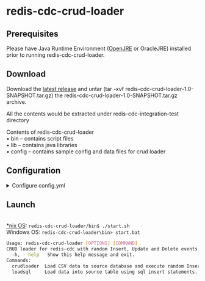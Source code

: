 # redis-cdc-crud-loader

## Prerequisites

Please have Java Runtime Environment ([OpenJRE](https://openjdk.java.net/install/) or OracleJRE) installed prior to running redis-cdc-crud-loader.

## Download

Download the [latest release](https://github.com/RedisLabs-Field-Engineering/redis-cdc-crud-loader/releases/download/v1.0/redis-cdc-crud-loader-1.0-SNAPSHOT.tar.gz) and untar (tar -xvf redis-cdc-crud-loader-1.0-SNAPSHOT.tar.gz) the redis-cdc-crud-loader-1.0-SNAPSHOT.tar.gz archive.

All the contents would be extracted under redis-cdc-integration-test directory

Contents of redis-cdc-crud-loader
<br>•	bin – contains script files
<br>•	lib – contains java libraries
<br>•	config – contains sample config and data files for crud loader

## Configuration

<details><summary>Configure config.yml</summary>
<p>

#### Sample config.yml under redis-cdc-crud-loader/config folder
```yml
connections:
  source:
    username: sa #DB user
    password: Redis@123 #DB password
    type: mssqlserver #this value can not be changed for mssqlserver
    jdbcUrl: "jdbc:sqlserver://127.0.0.1:1433;database=RedisLabsCDC"
    maximumPoolSize: 10 #This property controls the maximum size that the pool is allowed to reach, including both idle and in-use connections.
    minimumIdle: 2 #This property controls the maximum amount of time that a connection is allowed to sit idle in the pool. This setting only applies when minimumIdle is defined to be less than maximumPoolSize.
    tableName: dbo.emp #table name in schema.table format
    batchSize: 100 #batch size
    loadQueryFile: insert.sql #insert query for loadsql option
    csvFile: emp.csv #csv data with header to load (crudloader option)
    select: select.sql #select query for the continuous crud (crudloader option)
    updatedSelect: updatedSelect.sql #updated select query for the continuous crud
    update: update.sql #update query for the continuous crud (crudloader option)
    delete: delete.sql #delete query for the continuous crud (crudloader option)
    #loadQuery: "select * from dbo.emp" #This can be used instead of loadQueryFile property
    iteration: 100 #number of iterations to run (crudloader option)
```

</p>
</details>

## Launch

<br>[*nix OS](https://en.wikipedia.org/wiki/Unix-like):
`redis-cdc-crud-loader/bin$ ./start.sh`
<br>Windows OS:
`redis-cdc-crud-loader\bin> start.bat`

```bash
Usage: redis-cdc-crud-loader [OPTIONS] [COMMAND]
CRUD loader for redis-cdc with random Insert, Update and Delete events.
  -h, --help   Show this help message and exit.
Commands:
  crudloader  Load CSV data to source database and execute random Insert, Update and Delete events.
  loadsql     Load data into source table using sql insert statements.
```
